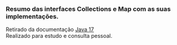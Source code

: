 ### Resumo das interfaces Collections e Map com as suas implementações.


Retirado da documentação <a href="https://docs.oracle.com/en/java/javase/17/docs/api/java.base/java/util/HashSet.html"> Java 17 <a><br>
Realizado para estudo e consulta pessoal.

